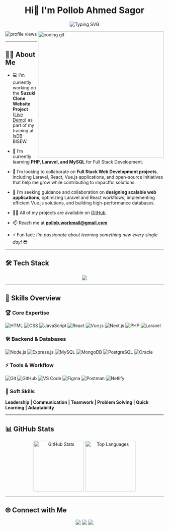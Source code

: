 <h1 align="center">Hi👋 I'm Pollob Ahmed Sagor </h1>

<p align="center">
  <img src="https://readme-typing-svg.demolab.com?font=Fira+Code&size=22&pause=1200&color=2F81F7&center=true&vCenter=true&width=850&lines=Full+Stack+Web+Developer+from+Bangladesh;PHP+%7C+Laravel+%7C+React+%7C+Vue.js+%7C+MySQL;Passionate+about+Building+Scalable+%26+Efficient+Web+Apps" alt="Typing SVG" />
</p>

<img align="right" alt="coding gif" width="400" src="https://raw.githubusercontent.com/rajpratyush/rajpratyush/main/code.gif">

<p align="left">
  <img src="https://komarev.com/ghpvc/?username=pollob-official&label=Profile%20Views&color=0e75b6&style=flat" alt="profile views" />
</p>

---

## 👨‍💻 About Me  
- 💻 I’m currently working on the **Suzuki Clone Website Project** ([Live Demo](https://suzuki-project.netlify.app/)) as part of my training at IsDB-BISEW.  

- 🌱 I’m currently learning **PHP, Laravel, and MySQL** for Full Stack Development.  

- 👯 I’m looking to collaborate on **Full Stack Web Development projects**, including Laravel, React, Vue.js applications, and open-source initiatives that help me grow while contributing to impactful solutions.  

- 🤝 I’m seeking guidance and collaboration on **designing scalable web applications**, optimizing Laravel and React workflows, implementing efficient Vue.js solutions, and building high-performance databases.  

- 👨‍💻 All of my projects are available on [GitHub](https://github.com/pollob-official).  

- 📫 Reach me at **pollob.workmail@gmail.com**  

- ⚡ Fun fact: *I’m passionate about learning something new every single day!* 😎  


---

## 🛠️ Tech Stack  

<p align="center">
  <img src="https://skillicons.dev/icons?i=html,css,bootstrap,tailwind,js,react,vue,php,laravel,mysql,git,github,wordpress,vscode,figma" />
</p>

---

## 📂 Skills Overview

### 🏆 Core Expertise
![HTML](https://img.shields.io/badge/HTML5-%23E34F26?style=for-the-badge&logo=html5&logoColor=white)
![CSS](https://img.shields.io/badge/CSS3-%231572B6?style=for-the-badge&logo=css3&logoColor=white)
![JavaScript](https://img.shields.io/badge/JavaScript-%23F7DF1E?style=for-the-badge&logo=javascript&logoColor=black)
![React](https://img.shields.io/badge/React-%2320232a?style=for-the-badge&logo=react)
![Vue.js](https://img.shields.io/badge/Vue.js-%2335495e?style=for-the-badge&logo=vuedotjs&logoColor=%234FC08D)
![Next.js](https://img.shields.io/badge/Next.js-%23000000?style=for-the-badge&logo=nextdotjs&logoColor=white)
![PHP](https://img.shields.io/badge/PHP-%23777BB4?style=for-the-badge&logo=php&logoColor=white)
![Laravel](https://img.shields.io/badge/Laravel-%23FF2D20?style=for-the-badge&logo=laravel&logoColor=white)

### 🛠 Backend & Databases
![Node.js](https://img.shields.io/badge/Node.js-%23339933?style=for-the-badge&logo=nodedotjs&logoColor=white)
![Express.js](https://img.shields.io/badge/Express.js-%23404d59?style=for-the-badge)
![MySQL](https://img.shields.io/badge/MySQL-%2300f?style=for-the-badge&logo=mysql&logoColor=white)
![MongoDB](https://img.shields.io/badge/MongoDB-%2347A248?style=for-the-badge&logo=mongodb&logoColor=white)
![PostgreSQL](https://img.shields.io/badge/PostgreSQL-%23336791?style=for-the-badge&logo=postgresql&logoColor=white)
![Oracle](https://img.shields.io/badge/Oracle-%23F80000?style=for-the-badge&logo=oracle&logoColor=white)

### ⚡ Tools & Workflow
![Git](https://img.shields.io/badge/Git-%23F05032?style=for-the-badge&logo=git&logoColor=white)
![GitHub](https://img.shields.io/badge/GitHub-%23181717?style=for-the-badge&logo=github&logoColor=white)
![VS Code](https://img.shields.io/badge/VS_Code-%23007ACC?style=for-the-badge&logo=visual-studio-code&logoColor=white)
![Figma](https://img.shields.io/badge/Figma-%23F24E1E?style=for-the-badge&logo=figma&logoColor=white)
![Postman](https://img.shields.io/badge/Postman-%23FF6C37?style=for-the-badge&logo=postman&logoColor=white)
![Netlify](https://img.shields.io/badge/Netlify-%23000000?style=for-the-badge&logo=netlify&logoColor=#00C7B7)

### 🧠 Soft Skills
**Leadership | Communication | Teamwork | Problem Solving | Quick Learning | Adaptability**

--- 

## 📊 GitHub Stats  

<p align="center">
  <img src="https://github-readme-stats.vercel.app/api?username=pollob-official&show_icons=true&theme=tokyonight" alt="GitHub Stats" height="160"/>
  <img src="https://github-readme-stats.vercel.app/api/top-langs/?username=pollob-official&layout=compact&theme=tokyonight" alt="Top Languages" height="160"/>
</p>

---

## 🌐 Connect with Me  

<p align="center">
  <a href="https://github.com/pollob-official"><img src="https://img.shields.io/badge/GitHub-181717?logo=github&logoColor=white&style=for-the-badge" /></a>
  <a href="https://www.linkedin.com/in/pollob-ahmed-sagor-959703157/"><img src="https://img.shields.io/badge/LinkedIn-0A66C2?logo=linkedin&logoColor=white&style=for-the-badge" /></a>
  <a href="mailto:pollob.workmail@gmail.com"><img src="https://img.shields.io/badge/Email-D14836?logo=gmail&logoColor=white&style=for-the-badge" /></a>
</p>

